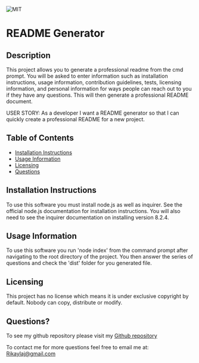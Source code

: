 
  ![MIT](https://img.shields.io/badge/License-No_License-red)
  # README Generator
  
  ## Description
  This project allows you to generate a professional readme from the cmd prompt. You will be asked to enter information such as installation instructions, usage information, contribution guidelines, tests, licensing information, and personal information for ways people can reach out to you if they have any questions. This will then generate a professional README document.

  USER STORY: As a developer I want a README generator so that I can quickly create a professional README for a new project.
  
  ## Table of Contents
  - [Installation Instructions](#Installation-Instructions)
  - [Usage Information](#Usage-Information)
  - [Licensing](#Licensing)
  - [Questions](#Questions)
  
  ## Installation Instructions
  To use this software you must install node.js as well as inquirer. See the official node.js documentation for installation instructions. You will also need to see the inquirer documentation on installing version 8.2.4.
  
  ## Usage Information
  To use this software you run 'node index' from the command prompt after navigating to the root directory of the project. You then answer the series of questions and check the 'dist' folder for you generated file. 
  
  ## Licensing
  This project has no license which means it is under exclusive copyright by default. Nobody can copy, distribute or modify.

  ## Questions?
  To see my github repository please visit my [Github repository](https://github.com/RikRox/ReadMEGenerator)
  
  To contact me for more questions feel free to email me at: Rikaylaj@gmail.com
  
  
  
